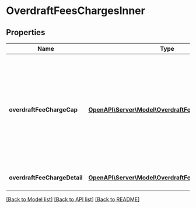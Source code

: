 # OverdraftFeesChargesInner

## Properties
Name | Type | Description | Notes
------------ | ------------- | ------------- | -------------
**overdraftFeeChargeCap** | [**OpenAPI\Server\Model\OverdraftFeeChargeCapInner**](OverdraftFeeChargeCapInner.md) | Details about any caps (maximum charges) that apply to a particular fee/charge. Capping can either be based on an amount (in gbp), an amount (in items) or a rate. | [optional] 
**overdraftFeeChargeDetail** | [**OpenAPI\Server\Model\OverdraftFeeChargeDetailInner**](OverdraftFeeChargeDetailInner.md) | Details about the fees/charges | 

[[Back to Model list]](../README.md#documentation-for-models) [[Back to API list]](../README.md#documentation-for-api-endpoints) [[Back to README]](../README.md)


